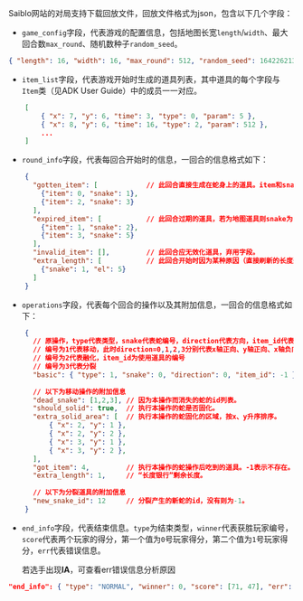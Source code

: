 Saiblo网站的对局支持下载回放文件，回放文件格式为json，包含以下几个字段：

- `game_config`字段，代表游戏的配置信息，包括地图长宽`length`/`width`、最大回合数`max_round`、随机数种子`random_seed`。
```json
{ "length": 16, "width": 16, "max_round": 512, "random_seed": 1642262138104 }
```
- `item_list`字段，代表游戏开始时生成的道具列表，其中道具的每个字段与`Item`类（见ADK User Guide）中的成员一一对应。
```json
    [
        { "x": 7, "y": 6, "time": 3, "type": 0, "param": 5 },
        { "x": 8, "y": 6, "time": 16, "type": 2, "param": 512 },
        ...
    ]
```
- `round_info`字段，代表每回合开始时的信息，一回合的信息格式如下：

```json
    {
      "gotten_item": [            // 此回合直接生成在蛇身上的道具。item和snake均为对应的id
        {"item": 0, "snake": 1},
        {"item": 2, "snake": 3}
      ],
      "expired_item": [           // 此回合过期的道具，若为地图道具则snake为-1。
        {"item": 1, "snake": 2},
        {"item": 3, "snake": 5}
      ],
      "invalid_item": [],         // 此回合应无效化道具，弃用字段。
      "extra_length": [           // 此回合开始时因为某种原因（直接刷新的长度道具）而让长度银行发生变化的信息，el代表新的长度银行值
        {"snake": 1, "el": 5}
      ]
    }
```

- `operations`字段，代表每个回合的操作以及其附加信息，一回合的信息格式如下：

```json
    {
      // 原操作，type代表类型，snake代表蛇编号，direction代表方向，item_id代表道具编号。
      // 编号为1代表移动，此时direction=0,1,2,3分别代表x轴正向、y轴正向、x轴负向、y轴负向
      // 编号为2代表融化，item_id为使用道具的编号
      // 编号为3代表分裂
      "basic": { "type": 1, "snake": 0, "direction": 0, "item_id": -1 },
      
      // 以下为移动操作的附加信息
      "dead_snake": [1,2,3], // 因为本操作而消失的蛇的id列表。
      "should_solid": true,  // 执行本操作的蛇是否固化。
      "extra_solid_area": [  // 执行本操作的蛇固化的区域，按x、y升序排序。
          { "x": 2, "y": 1 },
          { "x": 2, "y": 2 },
          { "x": 3, "y": 1 },
          { "x": 3, "y": 2 },
      ],
      "got_item": 4,         // 执行本操作的蛇操作后吃到的道具。-1表示不存在。
      "extra_length": 1,     // “长度银行”剩余长度。
      
      // 以下为分裂道具的附加信息
      "new_snake_id": 12     // 分裂产生的新蛇的id，没有则为-1。
    }
```

- `end_info`字段，代表结束信息。`type`为结束类型，`winner`代表获胜玩家编号，`score`代表两个玩家的得分，第一个值为`0`号玩家得分，第二个值为`1`号玩家得分，`err`代表错误信息。

  若选手出现**IA**，可查看err错误信息分析原因
```json
"end_info": { "type": "NORMAL", "winner": 0, "score": [71, 47], "err": null }
```
